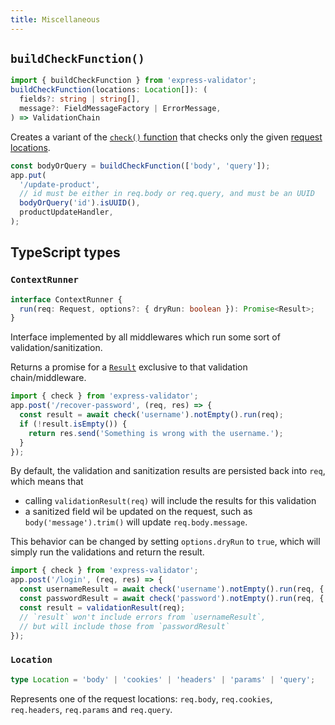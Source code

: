 ```yaml
---
title: Miscellaneous
---
```


## `buildCheckFunction()`

```ts
import { buildCheckFunction } from 'express-validator';
buildCheckFunction(locations: Location[]): (
  fields?: string | string[],
  message?: FieldMessageFactory | ErrorMessage,
) => ValidationChain
```

Creates a variant of the [`check()` function](./check.md) that checks only the given [request locations](#location).

```ts
const bodyOrQuery = buildCheckFunction(['body', 'query']);
app.put(
  '/update-product',
  // id must be either in req.body or req.query, and must be an UUID
  bodyOrQuery('id').isUUID(),
  productUpdateHandler,
);
```

## TypeScript types

### `ContextRunner`

```ts
interface ContextRunner {
  run(req: Request, options?: { dryRun: boolean }): Promise<Result>;
}
```

Interface implemented by all middlewares which run some sort of validation/sanitization.

Returns a promise for a [`Result`](./validation-result.md#result) exclusive to that validation
chain/middleware.

```ts
import { check } from 'express-validator';
app.post('/recover-password', (req, res) => {
  const result = await check('username').notEmpty().run(req);
  if (!result.isEmpty()) {
    return res.send('Something is wrong with the username.');
  }
});
```

By default, the validation and sanitization results are persisted back into `req`, which means that

- calling `validationResult(req)` will include the results for this validation
- a sanitized field wil be updated on the request, such as `body('message').trim()` will update `req.body.message`.

This behavior can be changed by setting `options.dryRun` to `true`, which will simply run the validations
and return the result.

```ts
import { check } from 'express-validator';
app.post('/login', (req, res) => {
  const usernameResult = await check('username').notEmpty().run(req, { dryRun: true });
  const passwordResult = await check('password').notEmpty().run(req, { dryRun: false });
  const result = validationResult(req);
  // `result` won't include errors from `usernameResult`,
  // but will include those from `passwordResult`
});
```

### `Location`

```ts
type Location = 'body' | 'cookies' | 'headers' | 'params' | 'query';
```

Represents one of the request locations: `req.body`, `req.cookies`, `req.headers`, `req.params` and
`req.query`.

